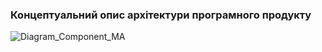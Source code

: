 ### Концептуальний опис архітектури програмного продукту
![Diagram_Component_MA](https://github.com/oleksandrblazhko/ai-214-shkuropatova/blob/ai-214-shkuropatova_with_laboratory_work_4/1-SoftwareRequirements/1.5-SoftwareProjectPlanning/1.5.1-SoftwareArchitectConcept/Diagram_Component_MA.jpg)
